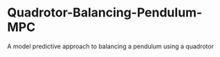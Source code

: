 # Quadrotor-Balancing-Pendulum-MPC
A model predictive approach to balancing a pendulum using a quadrotor
